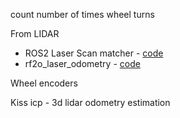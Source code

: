 count number of times wheel turns

From LIDAR

-   ROS2 Laser Scan matcher - [code](https://github.com/AlexKaravaev/ros2_laser_scan_matcher)
-   rf2o_laser_odometry - [code](https://github.com/Adlink-ROS/rf2o_laser_odometry)

Wheel encoders

Kiss icp - 3d lidar odometry estimation